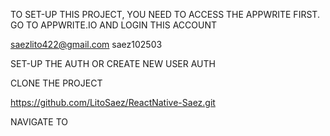 TO SET-UP THIS PROJECT, YOU NEED TO ACCESS THE APPWRITE FIRST.
GO TO APPWRITE.IO AND LOGIN THIS ACCOUNT

saezlito422@gmail.com
saez102503

SET-UP THE AUTH OR CREATE NEW USER AUTH

CLONE THE PROJECT 

https://github.com/LitoSaez/ReactNative-Saez.git

NAVIGATE TO 
